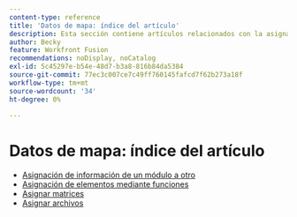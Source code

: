 ```yaml
---
content-type: reference
title: 'Datos de mapa: índice del artículo'
description: Esta sección contiene artículos relacionados con la asignación de datos en Workfront Fusion.
author: Becky
feature: Workfront Fusion
recommendations: noDisplay, noCatalog
exl-id: 5c45297e-b54e-48d7-b3a8-816b84da5384
source-git-commit: 77ec3c007ce7c49ff760145fafcd7f62b273a18f
workflow-type: tm+mt
source-wordcount: '34'
ht-degree: 0%

---
```


# Datos de mapa: índice del artículo

* [Asignación de información de un módulo a otro](/help/workfront-fusion/create-scenarios/map-data/map-data-from-one-to-another.md)
* [Asignación de elementos mediante funciones](/help/workfront-fusion/create-scenarios/map-data/map-using-functions.md)
* [Asignar matrices](/help/workfront-fusion/create-scenarios/map-data/map-an-array.md)
* [Asignar archivos](/help/workfront-fusion/create-scenarios/map-data/map-files.md)
